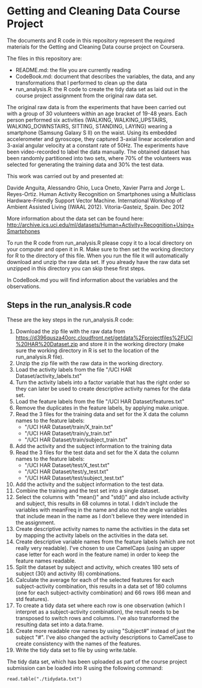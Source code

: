 Getting and Cleaning Data Course Project
========================================

The documents and R code in this repository represent the required materials for the Getting and Cleaning Data course project on Coursera.  

The files in this repository are:  
 -   README.md: the file you are currently reading  
 -   CodeBook.md: document that describes the variables, the data, and any transformations that I performed to clean up the data  
 -   run_analysis.R: the R code to create the tidy data set as laid out in the course project assignment from the original raw data set.  


The original raw data is from the experiments that have been carried out with a group of 30 volunteers within an age bracket of 19-48 years. Each person performed six activities (WALKING, WALKING_UPSTAIRS, WALKING_DOWNSTAIRS, SITTING, STANDING, LAYING) wearing a smartphone (Samsung Galaxy S II) on the waist. Using its embedded accelerometer and gyroscope, they captured 3-axial linear acceleration and 3-axial angular velocity at a constant rate of 50Hz. The experiments have been video-recorded to label the data manually. The obtained dataset has been randomly partitioned into two sets, where 70% of the volunteers was selected for generating the training data and 30% the test data.  

This work was carried out by and presented at:  

Davide Anguita, Alessandro Ghio, Luca Oneto, Xavier Parra and Jorge L. Reyes-Ortiz. Human Activity Recognition on Smartphones using a Multiclass Hardware-Friendly Support Vector Machine. International Workshop of Ambient Assisted Living (IWAAL 2012). Vitoria-Gasteiz, Spain. Dec 2012

More information about the data set can be found here:
http://archive.ics.uci.edu/ml/datasets/Human+Activity+Recognition+Using+Smartphones 

To run the R code from run_analysis.R please copy it to a local directory on your computer and open it in R. Make sure to then set the working directory for R to the directory of this file. When you run the file it will automatically download and unzip the raw data set. If you already have the raw data set unzipped in this directory you can skip these first steps.  

In CodeBook.md you will find information about the variables and the observations.  

Steps in the run_analysis.R code
--------------------------------

These are the key steps in the run_analysis.R code:  
1.  Download the zip file with the raw data from https://d396qusza40orc.cloudfront.net/getdata%2Fprojectfiles%2FUCI%20HAR%20Dataset.zip and store it in the working directory (make sure the working directory in R is set to the location of the run_analysis.R file).  
2.  Unzip the zip file with the raw data in the working directory.  
3.  Load the activity labels from the file "/UCI HAR Dataset/activity_labels.txt"  
4.  Turn the activity labels into a factor variable that has the right order so they can later be used to create descriptive activity names for the data set.  
5.  Load the feature labels from the file "/UCI HAR Dataset/features.txt"  
6.  Remove the duplicates in the feature labels, by applying make.unique.  
7.  Read the 3 files for the training data and set for the X data the column names to the feature labels:  
     -  "/UCI HAR Dataset/train/X_train.txt"  
     -  "/UCI HAR Dataset/train/y_train.txt"  
     -  "/UCI HAR Dataset/train/subject_train.txt"  
8.  Add the activity and the subject information to the training data  
9.  Read the 3 files for the test data and set for the X data the column names to the feature labels:  
     -  "/UCI HAR Dataset/test/X_test.txt"  
     -  "/UCI HAR Dataset/test/y_test.txt"  
     -  "/UCI HAR Dataset/test/subject_test.txt"  
10. Add the activity and the subject information to the test data.  
11. Combine the training and the test set into a single dataset.  
12. Select the columns with "mean()" and "std()" and also include activity and subject, this results in 68 columns in total. I didn't include the variables with meanFreq in the name and also not the angle variables that include mean in the name as I don't believe they were intended in the assignment.  
13. Create descriptive activity names to name the activities in the data set by mapping the activity labels on the activities in the data set.  
14. Create descriptive variable names from the feature labels (which are not really very readable). I've chosen to use CamelCaps (using an upper case letter for each word in the feature name) in order to keep the feature names readable.  
15. Split the dataset by subject and activity, which creates 180 sets of subject (30) and activity (6) combinations.  
16. Calculate the average for each of the selected features for each  subject-activity combination, this results in a data set of 180 columns (one for each subject-activity combination) and 66 rows (66 mean and std features).  
17. To create a tidy data set where each row is one observation (which I interpret as a subject-activity combination), the result needs to be transposed to switch rows and columns. I've also transformed the resulting data set into a data.frame.  
18. Create more readable row names by using "Subject#" instead of just the subject "#". I've also changed the activity descriptions to CamelCase to create consistency with the names of the features.  
19. Write the tidy data set to file by using write.table.  

The tidy data set, which has been uploaded as part of the course project submission can be loaded into R using the following command:  

```
read.table("./tidydata.txt")
```

